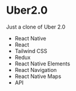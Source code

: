 # Uber2.0
Just a clone of Uber 2.0
- React Native
- React
- Tailwind CSS
- Redux
- React Native Elements
- React Navigation
- React Native Maps
- API
